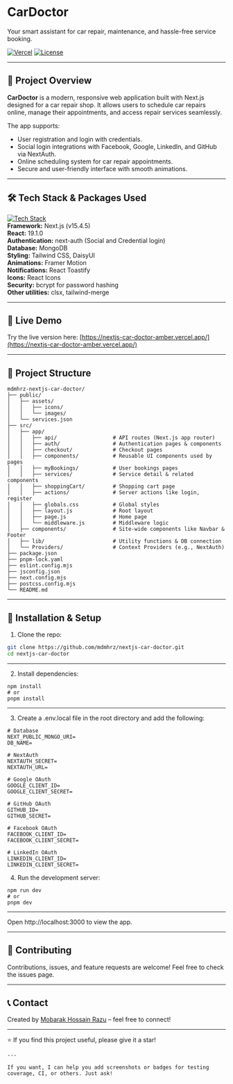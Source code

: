 # CarDoctor
Your smart assistant for car repair, maintenance, and hassle-free service booking.

[![Vercel](https://img.shields.io/badge/Deployed%20on-Vercel-000000?style=for-the-badge&logo=vercel&logoColor=white)](https://nextjs-car-doctor-amber.vercel.app/)
[![License](https://img.shields.io/github/license/mdmhrz/nextjs-car-doctor?style=for-the-badge)](https://github.com/mdmhrz/nextjs-car-doctor/blob/main/LICENSE)

---

## 🚗 Project Overview

**CarDoctor** is a modern, responsive web application built with Next.js designed for a car repair shop. It allows users to schedule car repairs online, manage their appointments, and access repair services seamlessly.

The app supports:

- User registration and login with credentials.
- Social login integrations with Facebook, Google, LinkedIn, and GitHub via NextAuth.
- Online scheduling system for car repair appointments.
- Secure and user-friendly interface with smooth animations.

---

## 🛠 Tech Stack & Packages Used

[![Tech Stack](https://skillicons.dev/icons?i=nextjs,react,mongodb,tailwind,figma)](https://skillicons.dev)  
**Framework:** Next.js (v15.4.5)  
**React:** 19.1.0  
**Authentication:** next-auth (Social and Credential login)  
**Database:** MongoDB  
**Styling:** Tailwind CSS, DaisyUI  
**Animations:** Framer Motion  
**Notifications:** React Toastify  
**Icons:** React Icons  
**Security:** bcrypt for password hashing  
**Other utilities:** clsx, tailwind-merge  

---




## 🚀 Live Demo

Try the live version here: [https://nextjs-car-doctor-amber.vercel.app/](https://nextjs-car-doctor-amber.vercel.app/)

---

## 📁 Project Structure
```
mdmhrz-nextjs-car-doctor/
├── public/
│   ├── assets/
│   │   ├── icons/
│   │   └── images/
│   └── services.json
├── src/
│   ├── app/
│   │   ├── api/                  # API routes (Next.js app router)
│   │   ├── auth/                 # Authentication pages & components
│   │   ├── checkout/             # Checkout pages
│   │   ├── components/           # Reusable UI components used by pages
│   │   ├── myBookings/           # User bookings pages
│   │   ├── services/             # Service detail & related components
│   │   ├── shoppingCart/         # Shopping cart page
│   │   ├── actions/              # Server actions like login, register
│   │   ├── globals.css           # Global styles
│   │   ├── layout.js             # Root layout
│   │   ├── page.js               # Home page
│   │   └── middleware.js         # Middleware logic
│   ├── components/               # Site-wide components like Navbar & Footer
│   ├── lib/                      # Utility functions & DB connection
│   └── Providers/                # Context Providers (e.g., NextAuth)
├── package.json
├── pnpm-lock.yaml
├── eslint.config.mjs
├── jsconfig.json
├── next.config.mjs
├── postcss.config.mjs
└── README.md
```

---

## 🔧 Installation & Setup

1. Clone the repo:

```bash
git clone https://github.com/mdmhrz/nextjs-car-doctor.git
cd nextjs-car-doctor
```
---

2. Install dependencies:
```
npm install
# or
pnpm install
```
---
3. Create a .env.local file in the root directory and add the following:
```
# Database
NEXT_PUBLIC_MONGO_URI=
DB_NAME=

# NextAuth
NEXTAUTH_SECRET=
NEXTAUTH_URL=

# Google OAuth
GOOGLE_CLIENT_ID=
GOOGLE_CLIENT_SECRET=

# GitHub OAuth
GITHUB_ID=
GITHUB_SECRET=

# Facebook OAuth
FACEBOOK_CLIENT_ID=
FACEBOOK_CLIENT_SECRET=

# LinkedIn OAuth
LINKEDIN_CLIENT_ID=
LINKEDIN_CLIENT_SECRET=

```


4. Run the development server:
```
npm run dev
# or
pnpm dev
```
---

Open http://localhost:3000 to view the app.

---
## 🤝 Contributing
Contributions, issues, and feature requests are welcome! Feel free to check the issues page.

---
## 📞 Contact
Created by <a href='https://www.linkedin.com/in/mdmhrz/'>Mobarak Hossain Razu</a> – feel free to connect!

---

⭐ If you find this project useful, please give it a star!
```
---

If you want, I can help you add screenshots or badges for testing coverage, CI, or others. Just ask!
```
